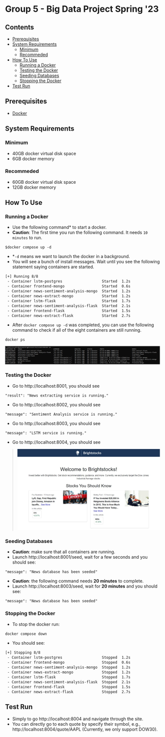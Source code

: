 # Group 5 - Big Data Project Spring '23

## Contents
- [Prerequisites](#prerequisites)
- [System Requirements](#system-requirements)
    - [Minimum](#minimum)
    - [Recommeded](#recommeded)
- [How To Use](#how-to-use)
    - [Running a Docker](#running-a-docker)
    - [Testing the Docker](#testing-the-docker)
    - [Seeding Databases](#seeding-databases)
    - [Stopping the Docker](#running-a-docker)
- [Test Run](#test-run)

## Prerequisites
- [Docker](https://docs.docker.com/engine/install/)

## System Requirements
### Minimum
- 40GB docker virtual disk space
- 6GB docker memory

### Recommeded
- 60GB docker virtual disk space
- 12GB docker memory

## How To Use
### Running a Docker
- Use the following command* to start a docker.
- **Caution**: The first time you run the following command. It needs `10 minutes` to run.
```
$docker compose up -d
```
- *`-d` means we want to launch the docker in a background.
- You will see a bunch of install messages. Wait until you see the following statement saying containers are started. 
```
[+] Running 8/8
 - Container lstm-postgres                  Started  1.2s
 - Container frontend-mongo                 Started  0.6s
 - Container news-sentiment-analysis-mongo  Started  1.2s
 - Container news-extract-mongo             Started  1.2s
 - Container lstm-flask                     Started  1.7s
 - Container news-sentiment-analysis-flask  Started  2.1s
 - Container frontend-flask                 Started  1.5s
 - Container news-extract-flask             Started  2.7s
```
- After `docker compose up -d` was completed, you can use the following command to check if all of the eight containers are still running.
```
docker ps
```
![docker-ps-result](assets/docker_ps.jpg)

### Testing the Docker
- Go to http://localhost:8001, you should see
```
"result": "News extracting service is running."
```
- Go to http://localhost:8002, you should see
```
"message": "Sentiment Analysis service is running."
```
- Go to http://localhost:8003, you should see
```
"message": "LSTM service is running."
```
- Go to http://localhost:8004, you should see
>![landing-page](assets/landing_page.jpg)

### Seeding Databases
- **Caution**: make sure that all containers are running. 
- Launch http://localhost:8001/seed, wait for a few seconds and you should see:
```
"message": "News database has been seeded"
```
- **Caution**: the following command needs **20 minutes** to complete.
- Launch http://localhost:8003/seed, wait for **20 minutes** and you should see:
```
"message": "News database has been seeded"
```
### Stopping the Docker
- To stop the docker run:
```
docker compose down
```
- You should see:
```
[+] Stopping 8/8
 - Container lstm-postgres                  Stopped  1.2s
 - Container frontend-mongo                 Stopped  0.6s
 - Container news-sentiment-analysis-mongo  Stopped  1.2s
 - Container news-extract-mongo             Stopped  1.2s
 - Container lstm-flask                     Stopped  1.7s
 - Container news-sentiment-analysis-flask  Stopped  2.1s
 - Container frontend-flask                 Stopped  1.5s
 - Container news-extract-flask             Stopped  2.7s
```
## Test Run
- Simply to go http://localhost:8004 and navigate through the site.
- You can directly go to each quote by specify their symbol, e.g., http://localhost:8004/quote/AAPL (Currently, we only support DOW30).
